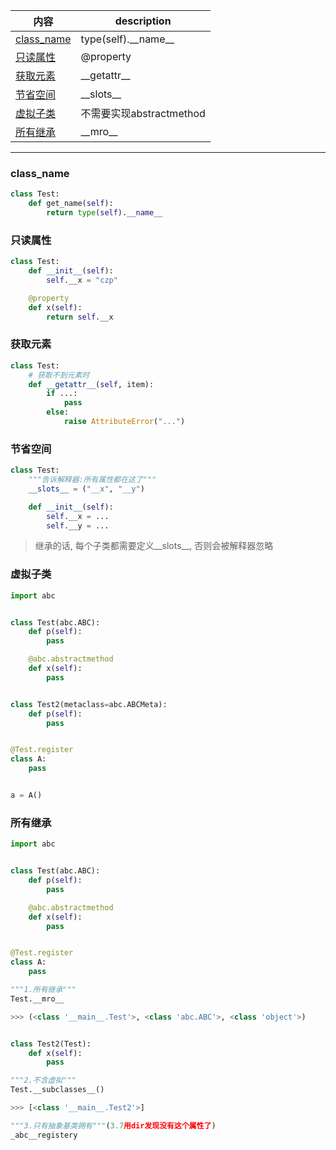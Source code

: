 内容|description
---|---
[class_name](#class_name)|type(self).\_\_name\_\_
[只读属性](#只读属性)|@property
[获取元素](#获取元素)|\_\_getattr\_\_
[节省空间](#节省空间)|\_\_slots\_\_
 [虚拟子类](#虚拟子类)|不需要实现abstractmethod
 [所有继承](#所有继承)|\_\_mro\_\_

---

### class_name
```python
class Test:
    def get_name(self):
        return type(self).__name__
```

### 只读属性
```python
class Test:
    def __init__(self):
        self.__x = "czp"

    @property
    def x(self):
        return self.__x
```

### 获取元素
```python
class Test:
    # 获取不到元素时
    def __getattr__(self, item):
        if ...:
            pass
        else:
            raise AttributeError("...")
```

### 节省空间
```python
class Test:
    """告诉解释器:所有属性都在这了"""
    __slots__ = ("__x", "__y")

    def __init__(self):
        self.__x = ...
        self.__y = ...
```

> 继承的话, 每个子类都需要定义\_\_slots\_\_, 否则会被解释器忽略

### 虚拟子类
```python
import abc


class Test(abc.ABC):
    def p(self):
        pass

    @abc.abstractmethod
    def x(self):
        pass


class Test2(metaclass=abc.ABCMeta):
    def p(self):
        pass


@Test.register
class A:
    pass


a = A()
```

### 所有继承
```python
import abc


class Test(abc.ABC):
    def p(self):
        pass

    @abc.abstractmethod
    def x(self):
        pass


@Test.register
class A:
    pass

"""1.所有继承"""
Test.__mro__

>>> (<class '__main__.Test'>, <class 'abc.ABC'>, <class 'object'>)


class Test2(Test):
    def x(self):
        pass

"""2.不含虚拟"""
Test.__subclasses__()

>>> [<class '__main__.Test2'>]

"""3.只有抽象基类拥有"""(3.7用dir发现没有这个属性了)
_abc__registery
```

